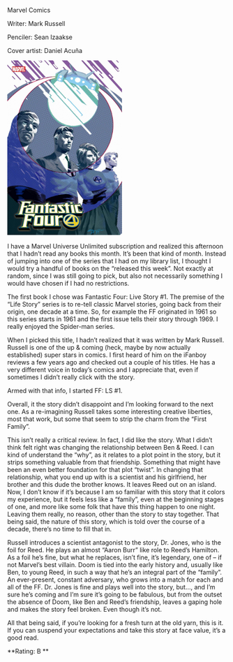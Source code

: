 Marvel Comics

Writer: Mark Russell

Penciler: Sean Izaakse

Cover artist: Daniel Acuña

<img src="https://github.com/gregofgreg5/gregofgreg5.github.io/blob/master/images/comic-pics/fantastic-four-lifestory-01.jpg?raw=true" height="400"/>

I have a Marvel Universe Unlimited subscription and realized this afternoon that I hadn’t read any books this month. It’s been that kind of month. Instead of jumping into one of the series that I had on my library list, I thought I would try a handful of books on the “released this week”. Not exactly at random, since I was still going to pick, but also not necessarily something I would have chosen if I had no restrictions.

The first book I chose was Fantastic Four: Live Story #1. The premise of the “Life Story” series is to re-tell classic Marvel stories, going back from their origin, one decade at a time. So, for example the FF originated in 1961 so this series starts in 1961 and the first issue tells their story through 1969. I really enjoyed the Spider-man series.

When I picked this title, I hadn’t realized that it was written by Mark Russell. Russell is one of the up & coming (heck, maybe by now actually established) super stars in comics. I first heard of him on the iFanboy reviews a few years ago and checked out a couple of his titles. He has a very different voice in today’s comics and I appreciate that, even if sometimes I didn’t really click with the story.

Armed with that info, I started FF: LS #1.

Overall, it the story didn’t disappoint and I’m looking forward to the next one. As a re-imagining Russell takes some interesting creative liberties, most that work, but some that seem to strip the charm from the “First Family”.

This isn’t really a critical review. In fact, I did like the story. What I didn’t think felt right was changing the relationship between Ben & Reed. I can kind of understand the “why”, as it relates to a plot point in the story, but it strips something valuable from that friendship. Something that might have been an even better foundation for that plot “twist”.  In changing that relationship, what you end up with is a scientist and his girlfriend, her brother and this dude the brother knows. It leaves Reed out on an island. Now, I don’t know if it’s because I am so familiar with this story that it colors my experience, but it feels less like a “family”, even at the beginning stages of one, and more like some folk that have this thing happen to one night. Leaving them really, no reason, other than the story to stay together. That being said, the nature of this story, which is told over the course of a decade, there’s no time to fill that in. 

Russell introduces a scientist antagonist to the story, Dr. Jones, who is the foil for Reed. He plays an almost “Aaron Burr” like role to Reed’s Hamilton. As a foil he’s fine, but what he replaces, isn’t fine, it’s legendary, one of – if not Marvel’s best villain. Doom is tied into the early history and, usually like Ben, to young Reed, in such a way that he’s an integral part of the “family”. An ever-present, constant adversary, who grows into a match for each and all of the FF. Dr. Jones is fine and plays well into the story, but…, and I’m sure he’s coming and I’m sure it’s going to be fabulous, but from the outset the absence of Doom, like Ben and Reed’s friendship, leaves a gaping hole and makes the story feel broken. Even though it’s not. 

All that being said, if you’re looking for a fresh turn at the old yarn, this is it. If you can suspend your expectations and take this story at face value, it’s a good read.

**Rating: B **
